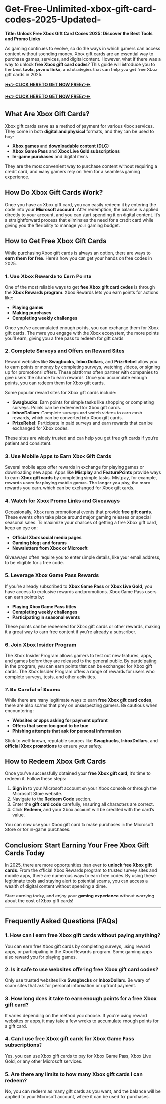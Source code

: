 # Get-Free-Unlimited-xbox-gift-card-codes-2025-Updated-
**Title: Unlock Free Xbox Gift Card Codes 2025: Discover the Best Tools and Promo Links**

As gaming continues to evolve, so do the ways in which gamers can access content without spending money. Xbox gift cards are an essential way to purchase games, services, and digital content. However, what if there was a way to unlock **free Xbox gift card codes**? This guide will introduce you to the best **tools**, **promo links**, and strategies that can help you get free Xbox gift cards in 2025.

**[⏩👉 CLICK HERE TO GET NOW FREE👉⏩](https://jahanhubspot.com/xboxgiftcard/)**

**[⏩👉 CLICK HERE TO GET NOW FREE👉⏩](https://jahanhubspot.com/xboxgiftcard/)**

## **What Are Xbox Gift Cards?**

Xbox gift cards serve as a method of payment for various Xbox services. They come in both **digital and physical** formats, and they can be used to buy:
- **Xbox games** and **downloadable content (DLC)**
- **Xbox Game Pass** and **Xbox Live Gold subscriptions**
- **In-game purchases** and digital items

They are the most convenient way to purchase content without requiring a credit card, and many gamers rely on them for a seamless gaming experience.

## **How Do Xbox Gift Cards Work?**

Once you have an Xbox gift card, you can easily redeem it by entering the code into your **Microsoft account**. After redemption, the balance is applied directly to your account, and you can start spending it on digital content. It’s a straightforward process that eliminates the need for a credit card while giving you the flexibility to manage your gaming budget.

## **How to Get Free Xbox Gift Cards**

While purchasing Xbox gift cards is always an option, there are ways to **earn them for free**. Here’s how you can get your hands on free codes in 2025.

### **1. Use Xbox Rewards to Earn Points**

One of the most reliable ways to get **free Xbox gift card codes** is through the **Xbox Rewards program**. Xbox Rewards lets you earn points for actions like:
- **Playing games**
- **Making purchases**
- **Completing weekly challenges**

Once you’ve accumulated enough points, you can exchange them for Xbox gift cards. The more you engage with the Xbox ecosystem, the more points you’ll earn, giving you a free pass to redeem for gift cards.

### **2. Complete Surveys and Offers on Reward Sites**

Reward websites like **Swagbucks**, **InboxDollars**, and **PrizeRebel** allow you to earn points or money by completing surveys, watching videos, or signing up for promotional offers. These platforms often partner with companies to give users the chance to earn rewards. Once you accumulate enough points, you can redeem them for Xbox gift cards.

Some popular reward sites for Xbox gift cards include:
- **Swagbucks**: Earn points for simple tasks like shopping or completing surveys. Points can be redeemed for Xbox gift cards.
- **InboxDollars**: Complete surveys and watch videos to earn cash rewards, which can be converted into Xbox gift cards.
- **PrizeRebel**: Participate in paid surveys and earn rewards that can be exchanged for Xbox codes.

These sites are widely trusted and can help you get free gift cards if you’re patient and consistent.

### **3. Use Mobile Apps to Earn Xbox Gift Cards**

Several mobile apps offer rewards in exchange for playing games or downloading new apps. Apps like **Mistplay** and **FeaturePoints** provide ways to earn **Xbox gift cards** by completing simple tasks. Mistplay, for example, rewards users for playing mobile games. The longer you play, the more rewards you earn, which can be exchanged for Xbox gift cards.

### **4. Watch for Xbox Promo Links and Giveaways**

Occasionally, Xbox runs promotional events that provide **free gift cards**. These events often take place around major gaming releases or special seasonal sales. To maximize your chances of getting a free Xbox gift card, keep an eye on:
- **Official Xbox social media pages**
- **Gaming blogs and forums**
- **Newsletters from Xbox or Microsoft**

Giveaways often require you to enter simple details, like your email address, to be eligible for a free code.

### **5. Leverage Xbox Game Pass Rewards**

If you’re already subscribed to **Xbox Game Pass** or **Xbox Live Gold**, you have access to exclusive rewards and promotions. Xbox Game Pass users can earn points by:
- **Playing Xbox Game Pass titles**
- **Completing weekly challenges**
- **Participating in seasonal events**

These points can be redeemed for Xbox gift cards or other rewards, making it a great way to earn free content if you're already a subscriber.

### **6. Join Xbox Insider Program**

The Xbox Insider Program allows gamers to test out new features, apps, and games before they are released to the general public. By participating in the program, you can earn points that can be exchanged for Xbox gift cards. The Xbox Insider Program offers a range of rewards for users who complete surveys, tests, and other activities.

### **7. Be Careful of Scams**

While there are many legitimate ways to earn **free Xbox gift card codes**, there are also scams that prey on unsuspecting gamers. Be cautious when encountering:
- **Websites or apps asking for payment upfront**
- **Offers that seem too good to be true**
- **Phishing attempts that ask for personal information**

Stick to well-known, reputable sources like **Swagbucks**, **InboxDollars**, and **official Xbox promotions** to ensure your safety.

## **How to Redeem Xbox Gift Cards**

Once you’ve successfully obtained your **free Xbox gift card**, it’s time to redeem it. Follow these steps:
1. **Sign in** to your Microsoft account on your Xbox console or through the Microsoft Store website.
2. Navigate to the **Redeem Code** section.
3. Enter the **gift card code** carefully, ensuring all characters are correct.
4. Click **Redeem**, and your Xbox account will be credited with the card’s value.

You can now use your Xbox gift card to make purchases in the Microsoft Store or for in-game purchases.

## **Conclusion: Start Earning Your Free Xbox Gift Cards Today**

In 2025, there are more opportunities than ever to **unlock free Xbox gift cards**. From the official Xbox Rewards program to trusted survey sites and mobile apps, there are numerous ways to earn free codes. By using these legitimate tools and staying alert to potential scams, you can access a wealth of digital content without spending a dime.

Start earning today, and enjoy your **gaming experience** without worrying about the cost of Xbox gift cards!

---

## **Frequently Asked Questions (FAQs)**

### **1. How can I earn free Xbox gift cards without paying anything?**
You can earn free Xbox gift cards by completing surveys, using reward apps, or participating in the Xbox Rewards program. Some gaming apps also reward you for playing games.

### **2. Is it safe to use websites offering free Xbox gift card codes?**
Only use trusted websites like **Swagbucks** or **InboxDollars**. Be wary of scam sites that ask for personal information or upfront payment.

### **3. How long does it take to earn enough points for a free Xbox gift card?**
It varies depending on the method you choose. If you’re using reward websites or apps, it may take a few weeks to accumulate enough points for a gift card.

### **4. Can I use free Xbox gift cards for Xbox Game Pass subscriptions?**
Yes, you can use Xbox gift cards to pay for Xbox Game Pass, Xbox Live Gold, or any other Microsoft services.

### **5. Are there any limits to how many Xbox gift cards I can redeem?**
No, you can redeem as many gift cards as you want, and the balance will be applied to your Microsoft account, where it can be used for purchases.
